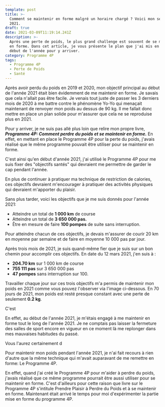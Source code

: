 ```yaml
---
template: post
title: >-
  Comment se maintenir en forme malgré un horaire chargé ? Voici mon secret pour
  2021.
draft: true
date: 2021-03-09T11:19:14.241Z
description: >-
  Après une perte de poids, le plus grand challenge est souvent de se maintenir
  en forme. Dans cet article, je vous présente le plan que j'ai mis en place au
  début de l'année pour y arriver.
category: Programme 4P
tags:
  - Programme 4P
  - Perte de Poids
  - Santé
---
```

Après avoir perdu du poids en 2019 et 2020, mon objectif principal au début de l'année 2021 était bien évidemment de me maintenir en forme. Je savais que cela n'allait pas être facile. Je venais tout juste de passer les 3 derniers mois de 2020 à me battre contre le phénomène Yo-Yo qui menaçait maintenant de renvoyer mon poids au dessus de 90 kg. Il me fallait donc mettre en place un plan solide pour m'assurer que cela ne se reproduise plus en 2021.

Pour y arriver, je ne suis pas allé plus loin que relire mon propre livre, **_Programme 4P: Comment perdre du poids et se maintenir en forme._**  En effet, en mettant en place le Programme 4P pour la perte du poids, j'avais réalisé que le même programme pouvait être utiliser pour se maintenir en forme.

C'est ainsi qu'en début d'année 2021, j'ai utilisé le Programme 4P pour me suis fixer des "objectifs santés" qui devraient me permettre de garder le cap pendant l'année.

En plus de continuer à pratiquer ma technique de restriction de calories, ces objectifs devraient m'encourager à pratiquer des activités physiques qui devraient m'apporter du plaisir.

Sans plus tarder, voici les objectifs que je me suis donnés pour l'année 2021:

* Atteindre un total de **1 000 km** de course
* Atteindre un total de **3 650 000 pas.**
* Être en mesure de faire **100 pompes** de suite sans interruption.

Pour atteindre chacun de ces objectifs, je devais m'assurer de courir 20 km en moyenne par semaine et de faire en moyenne 10 000 pas par jour. 

Après trois mois de 2021, je suis quand-même fier que je suis sur un bon chemin pour accomplir ces objectifs. En date du 12 mars 2021, j'en suis à :

* **204.70 km** sur 1 000 km de course
* **755 111 pas** sur 3 650 000 pas
* **47 pompes** sans interruption sur 100.

Travailler chaque jour sur ces trois objectifs m'a permis de maintenir mon poids en 2021 comme vous pouvez l'observer via l'image ci-dessous. En 70 jours de 2021, mon poids est resté presque constant avec une perte de seulement **0.2 kg**.

C'est

En effet, au début de l'année 2021, je m'étais engagé à me maintenir en forme tout le long de l'année 2021. Je ne comptais pas laisser la fermeture des salles de sport encore en vigueur en ce moment là me replonger dans mes mauvaises habitudes du passé.

Vous l'aurez certainement d

Pour maintenir mon poids pendant l'année 2021, je n'ai fait recours à rien d'autre que la même technique qui m'avait auparavant de me remettre en forme: Le Programme 4P.

En effet, quand j'ai créé le Programme 4P pour m'aider à perdre du poids, j'avais réalisé que ce même programme pourrait être aussi utiliser pour se maintenir en forme. C'est d'ailleurs pour cette raison que livre sur le Programme 4P s'intitule Prendre Plaisir à Perdre du Poids et à se maintenir en forme. Maintenant était arrivé le temps pour moi d'expérimenter la partie mise en forme du programme 4P.
